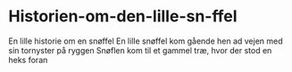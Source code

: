# Historien-om-den-lille-sn-ffel
En lille historie om en snøffel
En lille snøffel kom gående hen ad vejen med sin tornyster på ryggen
Snøflen kom til et gammel træ, hvor der stod en heks foran

